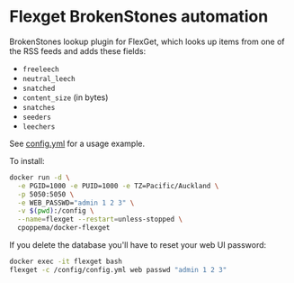 # Flexget BrokenStones automation
BrokenStones lookup plugin for FlexGet, which looks up items from one of the RSS feeds and adds these fields:

* `freeleech`
* `neutral_leech`
* `snatched`
* `content_size` (in bytes)
* `snatches`
* `seeders`
* `leechers`

See [config.yml](config.yml) for a usage example. 

To install:

```bash
docker run -d \
  -e PGID=1000 -e PUID=1000 -e TZ=Pacific/Auckland \
  -p 5050:5050 \
  -e WEB_PASSWD="admin 1 2 3" \
  -v $(pwd):/config \
  --name=flexget --restart=unless-stopped \
  cpoppema/docker-flexget
```

If you delete the database you'll have to reset your web UI password:

```bash
docker exec -it flexget bash
flexget -c /config/config.yml web passwd "admin 1 2 3"
```

